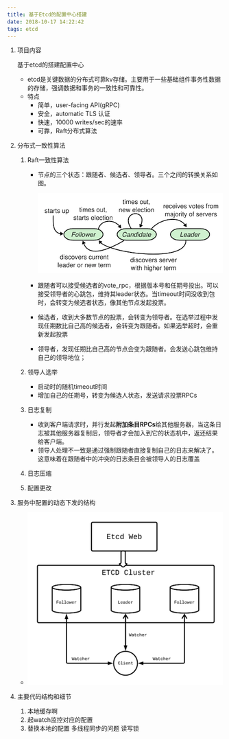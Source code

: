 ```yaml
---
title: 基于Etcd的配置中心搭建
date: 2018-10-17 14:22:42
tags: etcd
---
```


1. 项目内容

   基于etcd的搭建配置中心

   - etcd是关键数据的分布式可靠kv存储。主要用于一些基础组件事务性数据的存储，强调数据和事务的一致性和可靠性。
   - 特点
     - 简单，user-facing API(gRPC)
     - 安全，automatic TLS 认证
     - 快速，10000 writes/sec的速率 
     - 可靠，Raft分布式算法

2. 分布式一致性算法

   1. Raft一致性算法

      - 节点的三个状态：跟随者、候选者、领导者。三个之间的转换关系如图。

        ![raft](project-1/raft.png)

      - 跟随者可以接受候选者的vote_rpc，根据版本号和任期号投出。可以接受领导者的心跳包，维持其leader状态。当timeout时间没收到包时，会转变为候选者状态，像其他节点发起投票。

      - 候选者，收到大多数节点的投票，会转变为领导者。在选举过程中发现任期数比自己高的候选者，会转变为跟随者。如果选举超时，会重新发起投票

      - 领导者，发现任期比自己高的节点会变为跟随者。会发送心跳包维持自己的领导地位；

   2. 领导人选举

      - 启动时的随机timeout时间
      - 增加自己的任期号，转变为候选人状态，发送请求投票RPCs

   3. 日志复制

      - 收到客户端请求时，并行发起**附加条目RPCs**给其他服务器，当这条日志被其他服务器复制后，领导者才会加入到它的状态机中，返还结果给客户端。
      - 领导人处理不一致是通过强制跟随者直接复制自己的日志来解决了。这意味着在跟随者中的冲突的日志条目会被领导人的日志覆盖

   4. 日志压缩

   5. 配置更改

3. 服务中配置的动态下发的结构

   - ![etcd_struture](project-1/etcd_struture.png)

4. 主要代码结构和细节

   1. 本地缓存啊
   2. 起watch监控对应的配置
   3. 替换本地的配置 多线程同步的问题 读写锁